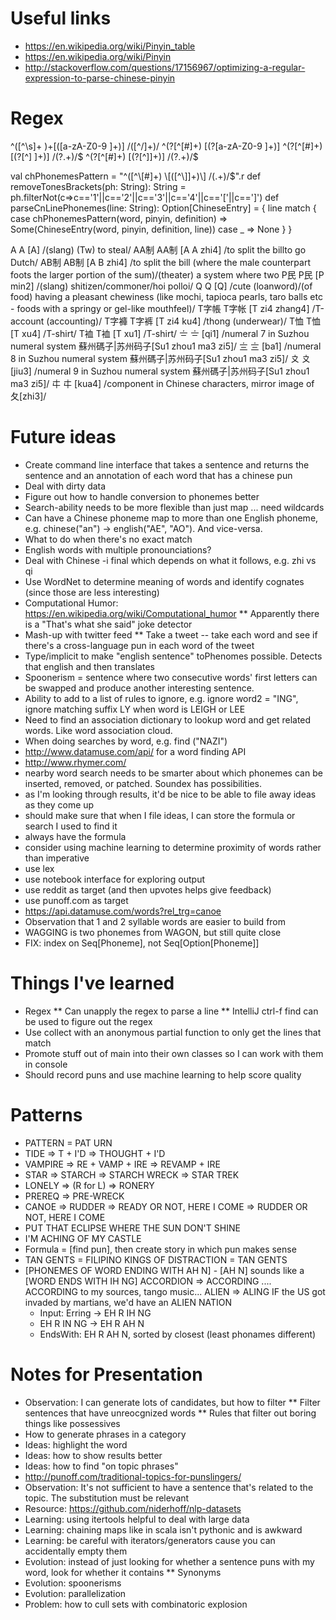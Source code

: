 # Useful links
* https://en.wikipedia.org/wiki/Pinyin_table
* https://en.wikipedia.org/wiki/Pinyin
* http://stackoverflow.com/questions/17156967/optimizing-a-regular-expression-to-parse-chinese-pinyin
   

# Regex
^([^\s]+ )+\[([a-zA-Z0-9 ]+)\] /([^/]+)/
^(?<word>[^\[#]+) \[(?<pinyin>[a-zA-Z0-9 ]+)\]
^(?<word>[^\[#]+) \[(?<pinyin>[^\] ]+)\] /(?<definition>.+)/$
^(?<word>[^\[#]+) \[(?<pinyin>[^\]]+)\] /(?<definition>.+)/$

val chPhonemesPattern = "^([^\\[#]+) \\[([^\\]]+)\\] /(.+)/$".r
  def removeTonesBrackets(ph: String): String = ph.filterNot(c=>c=='1'||c=='2'||c=='3'||c=='4'||c=='['||c==']')
  def parseCnLinePhonemes(line: String): Option[ChineseEntry] = {
    line match {
      case chPhonemesPattern(word, pinyin, definition) => Some(ChineseEntry(word, pinyin, definition, line))
      case _ => None
    }
  }

A A [A] /(slang) (Tw) to steal/
AA制 AA制 [A A zhi4] /to split the billto go Dutch/
AB制 AB制 [A B zhi4] /to split the bill (where the male counterpart foots the larger portion of the sum)/(theater) a system where two 
P民 P民 [P min2] /(slang) shitizen/commoner/hoi polloi/
Q Q [Q] /cute (loanword)/(of food) having a pleasant chewiness (like mochi, tapioca pearls, taro balls etc - foods with a springy or gel-like mouthfeel)/
T字帳 T字帐 [T zi4 zhang4] /T-account (accounting)/
T字褲 T字裤 [T zi4 ku4] /thong (underwear)/
T恤 T恤 [T xu4] /T-shirt/
T裇 T裇 [T xu1] /T-shirt/
〧 〧 [qi1] /numeral 7 in Suzhou numeral system 蘇州碼子|苏州码子[Su1 zhou1 ma3 zi5]/
〨 〨 [ba1] /numeral 8 in Suzhou numeral system 蘇州碼子|苏州码子[Su1 zhou1 ma3 zi5]/
〩 〩 [jiu3] /numeral 9 in Suzhou numeral system 蘇州碼子|苏州码子[Su1 zhou1 ma3 zi5]/
㐄 㐄 [kua4] /component in Chinese characters, mirror image of 夂[zhi3]/



# Future ideas
* Create command line interface that takes a sentence and returns the sentence and an annotation of each word that has a chinese pun
* Deal with dirty data
* Figure out how to handle conversion to phonemes better
* Search-ability needs to be more flexible than just map ... need wildcards
* Can have a Chinese phoneme map to more than one English phoneme, e.g. chinese("an") -> english("AE", "AO").  And vice-versa.
* What to do when there's no exact match
* English words with multiple pronounciations?
* Deal with Chinese -i final which depends on what it follows, e.g. zhi vs qi
* Use WordNet to determine meaning of words and identify cognates (since those are less interesting)
* Computational Humor: https://en.wikipedia.org/wiki/Computational_humor
** Apparently there is a "That's what she said" joke detector
* Mash-up with twitter feed
** Take a tweet -- take each word and see if there's a cross-language pun in each word of the tweet
* Type/implicit to make "english sentence" toPhenomes possible.  Detects that english and then translates
* Spoonerism = sentence where two consecutive words' first letters can be swapped and produce another interesting sentence.
* Ability to add to a list of rules to ignore, e.g. ignore word2 = "ING", ignore matching suffix LY when word is LEIGH or LEE
* Need to find an association dictionary to lookup word and get related words.  Like word association cloud.
* When doing searches by word, e.g. find ("NAZI")
* http://www.datamuse.com/api/ for a word finding API
* http://www.rhymer.com/
* nearby word search needs to be smarter about which phonemes can be inserted, removed, or patched.  Soundex has possibilities.
* as I'm looking through results, it'd be nice to be able to file away ideas as they come up
* should make sure that when I file ideas, I can store the formula or search I used to find it
* always have the formula
* consider using machine learning to determine proximity of words rather than imperative
* use lex
* use notebook interface for exploring output
* use reddit as target (and then upvotes helps give feedback)
* use punoff.com as target
* https://api.datamuse.com/words?rel_trg=canoe
* Observation that 1 and 2 syllable words are easier to build from
* WAGGING is two phonemes from WAGON, but still quite close
* FIX: index on Seq[Phoneme], not Seq[Option[Phoneme]]

# Things I've learned
* Regex 
** Can unapply the regex to parse a line
** IntelliJ ctrl-f find can be used to figure out the regex
* Use collect with an anonymous partial function to only get the lines that match
* Promote stuff out of main into their own classes so I can work with them in console
* Should record puns and use machine learning to help score quality

# Patterns
* PATTERN = PAT URN
* TIDE => T + I'D => THOUGHT + I'D
* VAMPIRE => RE + VAMP + IRE => REVAMP + IRE
* STAR => STARCH => STARCH WRECK => STAR TREK
* LONELY => (R for L) => RONERY
* PREREQ => PRE-WRECK
* CANOE => RUDDER => READY OR NOT, HERE I COME => RUDDER OR NOT, HERE I COME
* PUT THAT ECLIPSE WHERE THE SUN DON'T SHINE
* I'M ACHING OF MY CASTLE
* Formula = [find pun], then create story in which pun makes sense
* TAN GENTS = FILIPINO KINGS OF DISTRACTION = TAN GENTS
* [PHONEMES OF WORD ENDING WITH AH N] - [AH N] sounds like a [WORD ENDS WITH IH NG]
    ACCORDION => ACCORDING .... ACCORDING to my sources, tango music...
    ALIEN => ALING IF the US got invaded by martians, we'd have an ALIEN NATION 
    - Input:  Erring -> EH R IH NG
    - EH R IN NG -> EH R AH N
    - EndsWith: EH R AH N, sorted by closest (least phonames different)
    
    
# Notes for Presentation
* Observation: I can generate lots of candidates, but how to filter
** Filter sentences that have unreocgnized words
** Rules that filter out boring things like possessives
* How to generate phrases in a category
* Ideas: highlight the word
* Ideas: how to show results better
* Ideas: how to find "on topic phrases"
* http://punoff.com/traditional-topics-for-punslingers/
* Observation: It's not sufficient to have a sentence that's related to the topic.  The substitution must be relevant
* Resource: https://github.com/niderhoff/nlp-datasets
* Learning: using itertools helpful to deal with large data
* Learning: chaining maps like in scala isn't pythonic and is awkward
* Learning: be careful with iterators/generators cause you can accidentally empty them
* Evolution: instead of just looking for whether a sentence puns with my word, look for whether it contains
** Synonyms
* Evolution: spoonerisms
* Evolution: parallelization
* Problem: how to cull sets with combinatoric explosion 